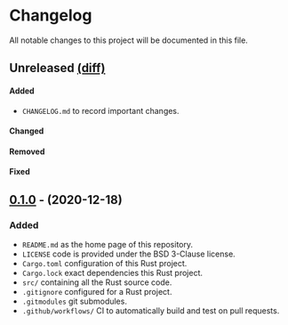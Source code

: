# Changelog

All notable changes to this project will be documented in this file.

## Unreleased [(diff)][diff-unreleased]

<!-- ## [0.2.0] - (2020-11-19) [(diff)][diff-0.2.0] -->


#### Added

- `CHANGELOG.md` to record important changes.

#### Changed


#### Removed


#### Fixed


## [0.1.0] - (2020-12-18)

### Added

- `README.md` as the home page of this repository.
- `LICENSE` code is provided under the BSD 3-Clause license.
- `Cargo.toml` configuration of this Rust project.
- `Cargo.lock` exact dependencies this Rust project.
- `src/` containing all the Rust source code.
- `.gitignore` configured for a Rust project.
- `.gitmodules` git submodules.
- `.github/workflows/` CI to automatically build and test on pull requests.

[0.1.0]: https://github.com/mpizenberg/elm-test-rs/releases/tag/v0.1
[diff-unreleased]: https://github.com/mpizenberg/elm-test-rs/compare/v0.1...master
<!-- [diff-0.2.0]: https://github.com/mpizenberg/elm-test-rs/compare/v0.1...v0.2 -->

